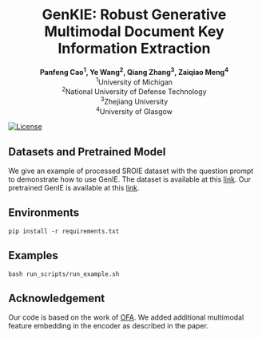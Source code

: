 # <div align="center">GenKIE: Robust Generative Multimodal Document Key Information Extraction</div>
<div align="center"><b>Panfeng Cao<sup>1</sup>, Ye Wang<sup>2</sup>, Qiang Zhang<sup>3</sup>, Zaiqiao Meng<sup>4</sup></b></div>

<div align="center">
<sup>1</sup>University of Michigan<br>
<sup>2</sup>National University of Defense Technology<br>
<sup>3</sup>Zhejiang University<br>
<sup>4</sup>University of Glasgow
</div>

[![License](https://img.shields.io/badge/License-MIT-blue.svg)](https://opensource.org/licenses/MIT)

## Datasets and Pretrained Model
We give an example of processed SROIE dataset with the question prompt to demonstrate how to use GenIE. The dataset is available at this [link](https://drive.google.com/file/d/1wioGjpXEX8MSCW68y9O_kPw-xp4CTKVk/view?usp=sharing). Our pretrained GenIE is available at this [link](https://drive.google.com/file/d/1k2nFGirVCL_8b6yTrXi75_4vSseJ7nlE/view?usp=sharing).

## Environments
```
pip install -r requirements.txt
```

## Examples
```
bash run_scripts/run_example.sh
```

## Acknowledgement
Our code is based on the work of [OFA](https://github.com/OFA-Sys/OFA). We added additional multimodal feature embedding in the encoder as described in the paper.  
